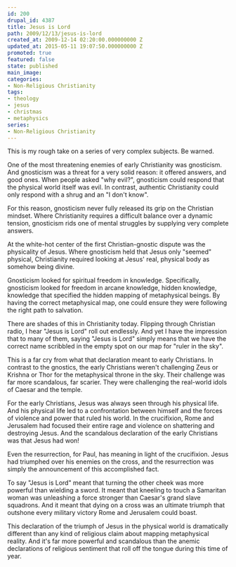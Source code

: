 ```yaml
---
id: 200
drupal_id: 4387
title: Jesus is Lord
path: 2009/12/13/jesus-is-lord
created_at: 2009-12-14 02:20:00.000000000 Z
updated_at: 2015-05-11 19:07:50.000000000 Z
promoted: true
featured: false
state: published
main_image: 
categories:
- Non-Religious Christianity
tags:
- theology
- jesus
- christmas
- metaphysics
series:
- Non-Religious Christianity
---
```

This is my rough take on a series of very complex subjects. Be warned.

One of the most threatening enemies of early Christianity was gnosticism.  And gnosticism was a threat for a very solid reason: it offered answers, and good ones. When people asked "why evil?", gnosticism could respond that the physical world itself was evil. In contrast, authentic Christianity could only respond with a shrug and an "I don't know".

For this reason, gnosticism never fully released its grip on the Christian mindset. Where Christianity requires a difficult balance over a dynamic tension, gnosticism rids one of mental struggles by supplying very complete answers.

At the white-hot center of the first Christian-gnostic dispute was the physicality of Jesus. Where gnosticism held that Jesus only "seemed" physical, Christianity required looking at Jesus' real, physical body as somehow being divine. 

Gnosticism looked for spiritual freedom in knowledge. Specifically, gnosticism looked for freedom in arcane knowledge, hidden knowledge, knowledge that specified the hidden mapping of metaphysical beings. By having the correct metaphysical map, one could ensure they were following the right path to salvation.

There are shades of this in Christianity today. Flipping through Christian radio, I hear "Jesus is Lord" roll out endlessly. And yet I have the impression that to many of them, saying "Jesus is Lord" simply means that we have the correct name scribbled in the empty spot on our map for "ruler in the sky".

This is a far cry from what that declaration meant to early Christians. In contrast to the gnostics, the early Christians weren't challenging Zeus or Krishna or Thor for the metaphysical throne in the sky. Their challenge was far more scandalous, far scarier. They were challenging the real-world idols of Caesar and the temple.

For the early Christians, Jesus was always seen through his physical life. And his physical life led to a confrontation between himself and the forces of violence and power that ruled his world. In the crucifixion, Rome and Jerusalem had focused their entire rage and violence on shattering and destroying Jesus. And the scandalous declaration of the early Christians was that Jesus had won!

Even the resurrection, for Paul, has meaning in light of the crucifixion. Jesus had triumphed over his enemies on the cross, and the resurrection was simply the announcement of this accomplished fact.

To say "Jesus is Lord" meant that turning the other cheek was more powerful than wielding a sword. It meant that kneeling to touch a Samaritan woman was unleashing a force stronger than Caesar's grand slave squadrons. And it meant that dying on a cross was an ultimate triumph that outshone every military victory Rome and Jerusalem could boast.

This declaration of the triumph of Jesus in the physical world is dramatically different than any kind of religious claim about mapping metaphysical reality. And it's far more powerful and scandalous than the anemic declarations of religious sentiment that roll off the tongue during this time of year.
